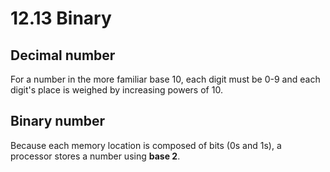 # 12.13 Binary

## Decimal number
For a number in the more familiar base 10, each digit must be 0-9 and each digit's place is weighed by increasing powers of 10.





## Binary number
Because each memory location is composed of bits (0s and 1s), a processor stores a number using **base 2**.   


